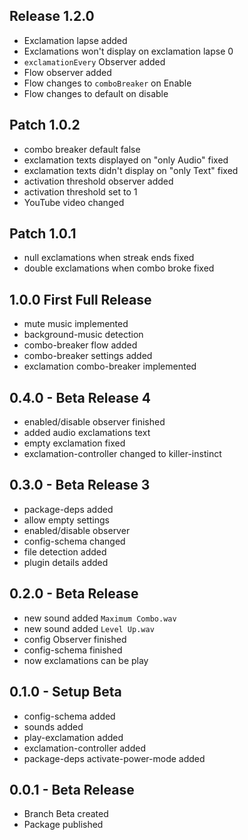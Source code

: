 ## Release 1.2.0
* Exclamation lapse added
* Exclamations won't display on exclamation lapse 0
* `exclamationEvery` Observer added
* Flow observer added
* Flow changes to `comboBreaker` on Enable
* Flow changes to default on disable

## Patch 1.0.2
* combo breaker default false
* exclamation texts displayed on "only Audio" fixed
* exclamation texts didn't display on "only Text" fixed
* activation threshold observer added
* activation threshold set to 1
* YouTube video changed

## Patch 1.0.1
* null exclamations when streak ends fixed
* double exclamations when combo broke fixed

## 1.0.0 First Full Release
* mute music implemented
* background-music detection
* combo-breaker flow added
* combo-breaker settings added
* exclamation combo-breaker implemented

## 0.4.0 - Beta Release 4
* enabled/disable observer finished
* added audio exclamations text
* empty exclamation fixed
* exclamation-controller changed to killer-instinct

## 0.3.0 - Beta Release 3
* package-deps added
* allow empty settings
* enabled/disable observer
* config-schema changed
* file detection added
* plugin details added


## 0.2.0 - Beta Release
* new sound added `Maximum Combo.wav`
* new sound added `Level Up.wav`
* config Observer finished
* config-schema finished
* now exclamations can be play

## 0.1.0 - Setup Beta
* config-schema added
* sounds added
* play-exclamation added
* exclamation-controller added
* package-deps activate-power-mode added

## 0.0.1 - Beta Release
* Branch Beta created
* Package published
